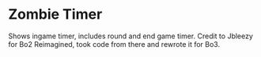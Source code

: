 # Zombie Timer
Shows ingame timer, includes round and end game timer. Credit to Jbleezy for Bo2 Reimagined, took code from there and rewrote it for Bo3.
